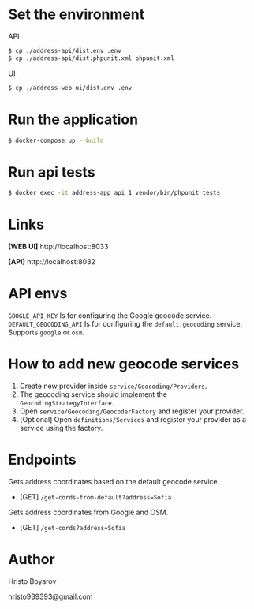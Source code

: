 # Set the environment

API
```sh
$ cp ./address-api/dist.env .env
$ cp ./address-api/dist.phpunit.xml phpunit.xml
```

UI
```sh
$ cp ./address-web-ui/dist.env .env
```

# Run the application

```sh
$ docker-compose up --build
```

# Run api tests

```sh
$ docker exec -it address-app_api_1 vendor/bin/phpunit tests
```

# Links

**[WEB UI]** http://localhost:8033

**[API]** http://localhost:8032

# API envs
`GOOGLE_API_KEY` Is for configuring the Google geocode service.
`DEFAULT_GEOCODING_API` Is for configuring the `default.geocoding` service. Supports `google` or `osm`.

# How to add new geocode services
1. Create new provider inside `service/Geocoding/Providers`.
2. The geocoding service should implement the `GeocodingStrategyInterface`.
3. Open `service/Geocoding/GeocoderFactory` and register your provider.
4. [Optional] Open `definitions/Services` and register your provider as a service using the factory.  

# Endpoints

Gets address coordinates based on the default geocode service.
- [GET] `/get-cords-from-default?address=Sofia`

Gets address coordinates from Google and OSM.
- [GET] `/get-cords?address=Sofia`

# Author

Hristo Boyarov

hristo939393@gmail.com
